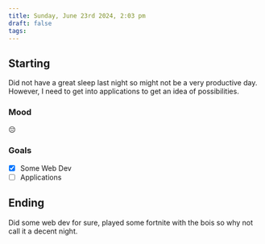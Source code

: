 ```yaml
---
title: Sunday, June 23rd 2024, 2:03 pm
draft: false
tags: 
---
```


## Starting 

Did not have a great sleep last night so might not be a very productive day. However, I need to get into applications to get an idea of possibilities.

### Mood

😔
### Goals

- [x] Some Web Dev
- [ ] Applications

## Ending

Did some web dev for sure, played some fortnite with the bois so why not call it a decent night.